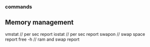 ### commands

## Memory management
vmstat // per sec report
iostat // per sec report
swapon // swap space report
free -h // ram and swap report
